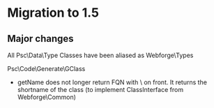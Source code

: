Migration to 1.5
====================

## Major changes

All Psc\Data\Type Classes have been aliased as Webforge\Types

Psc\Code\Generate\GClass

  - getName does not longer return FQN with \ on front. It returns the shortname of the class (to implement ClassInterface from Webforge\Common)
